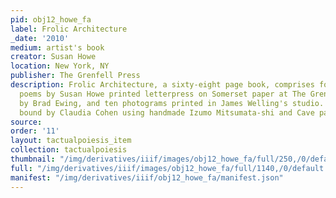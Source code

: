 ```yaml
---
pid: obj12_howe_fa
label: Frolic Architecture
_date: '2010'
medium: artist's book
creator: Susan Howe
location: New York, NY
publisher: The Grenfell Press
description: Frolic Architecture, a sixty-eight page book, comprises forty-eight collage
  poems by Susan Howe printed letterpress on Somerset paper at The Grenfell Press
  by Brad Ewing, and ten photograms printed in James Welling's studio. The book was
  bound by Claudia Cohen using handmade Izumo Mitsumata-shi and Cave papers.
source: 
order: '11'
layout: tactualpoiesis_item
collection: tactualpoiesis
thumbnail: "/img/derivatives/iiif/images/obj12_howe_fa/full/250,/0/default.jpg"
full: "/img/derivatives/iiif/images/obj12_howe_fa/full/1140,/0/default.jpg"
manifest: "/img/derivatives/iiif/obj12_howe_fa/manifest.json"
---
```

